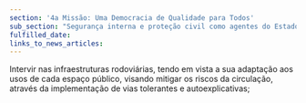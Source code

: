 ```yaml
---
section: '4a Missão: Uma Democracia de Qualidade para Todos'
sub_section: "Segurança interna e proteção civil como agentes do Estado de Direito"
fulfilled_date:
links_to_news_articles:
---
```


Intervir nas infraestruturas rodoviárias, tendo em vista a sua adaptação aos usos de cada espaço público, visando mitigar os riscos da circulação, através da implementação de vias tolerantes e autoexplicativas;